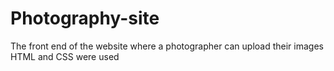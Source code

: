 # Photography-site
The front end of the website where a photographer can upload their images
HTML and CSS were used
